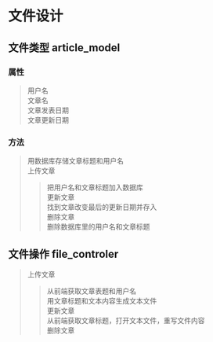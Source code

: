 # 文件设计
## 文件类型 article_model
### 属性
>  用户名  
>  文章名  
>  文章发表日期  
>  文章更新日期  
### 方法
>  用数据库存储文章标题和用户名  
>  上传文章   
>> 把用户名和文章标题加入数据库   
>  更新文章  
>> 找到文章改变最后的更新日期并存入  
>  删除文章   
>> 删除数据库里的用户名和文章标题  
## 文件操作 file_controler
>  上传文章  
>> 从前端获取文章表题和用户名   
>> 用文章标题和文本内容生成文本文件  
>> 更新文章  
>> 从前端获取文章标题，打开文本文件，重写文件内容  
>  删除文章  

